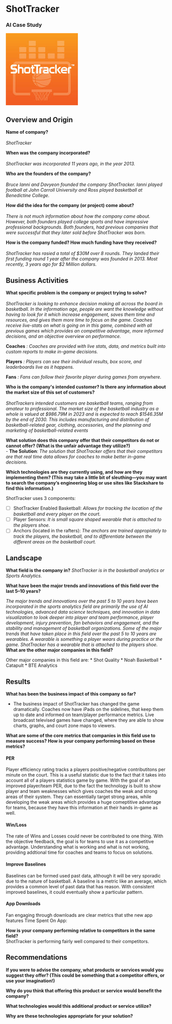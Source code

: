# ShotTracker
### AI Case Study

![ShotTracker company logo](shotTracker.jpeg)

## Overview and Origin

**Name of company?** <br><br>
    *ShotTracker*

**When was the company incorporated?** <br><br>
    *ShotTracker was incorporated 11 years ago, in the year 2013.*

**Who are the founders of the company?**<br><br>
    *Bruce Ianni and Davyeon founded the company ShotTracker. Ianni played football at John Carroll University and Ross played basketball at Benedictine College.*

**How did the idea for the company (or project) come about?**<br><br>
    *There is not much information about how the company came about. However, both founders played college sports and have impressive professional backgrounds. Both founders, had previous companies that were successful that they later sold before ShotTracker was born.* 

**How is the company funded? How much funding have they received?**<br><br>
    *ShotTracker has rasied a total of $30M over 8 rounds. They landed their first funding round 1 year after the company was founded in 2013. Most recently, 3 years ago for $2 Million dollars.*

## Business Activities

**What specific problem is the company or project trying to solve?**<br><br>
    *ShotTracker is looking to enhance decision making all across the board in basketball. In the information age, people are want the knowledge without having to look for it which increase engagement, saves them time and resources, and gives them more time to focus on the game. Coaches receive live-stats on what is going on in this game, combined with all previous games which provides an competitive advantage, more informed decisions, and an objective overview on performance.*

**Coaches** *: Coaches are provided with live stats, data, and metrics built into custom reports to make in-game decisions.*    

**Players** *: Players can see their individual results, box score, and leaderboards live as it happens.*     

**Fans** *: Fans can follow their favorite player during games from anywhere.*         

**Who is the company's intended customer? Is there any information about the market size of this set of customers?**<br><br>
    *ShotTrackers intended customers are basketball teams, ranging from amateur to professional. The market size of the basketball industry as a whole is valued at $986.79M in 2023 and is expected to reach $1546.35M by the end of 2030.*
    *This includes manufacturing and distribution of basketball-related gear, clothing, accessories, and the planning and marketing of basketball-related events*

**What solution does this company offer that their competitors do not or cannot offer? (What is the unfair advantage they utilize?)**<br>
    - **The Solution**: *The solution that ShotTracker offers that their competitors are that real time data allows for coaches to make better in-game decisions.*

**Which technologies are they currently using, and how are they implementing them? (This may take a little bit of sleuthing&mdash;you may want to search the company’s engineering blog or use sites like Stackshare to find this information.)**

ShotTracker uses 3 components:

- [ ] ShotTracker Enabled Basketball: *Allows for tracking the location of the basketball and every player on the court.*
- [ ] Player Sensors: *It is small square shaped wearable that is attached to the players shoe.*
- [ ] Anchors (located in the rafters): *The anchors are trained appropiately to track the players, the basketball, and to differentiate between the different areas on the basketball court.*

## Landscape

**What field is the company in?**
    *ShotTracker is in the basketball analytics or Sports Analytics.* 

**What have been the major trends and innovations of this field over the last 5&ndash;10 years?**

*The major trends and innovations over the past 5 to 10 years have been incorporated in the sports analytics field are primarily the use of AI technologies, advanced data science techniques, and innovation in data visualization to look deeper into player and team performance, player development, injury prevention, fan behaviors and engagement, and the stability and management of basketball organizations.*
*Some of the major trends that have taken place in this field over the past 5 to 10 years are wearables. A wearable is something a player wears during practice or the game. ShotTracker has a wearable that is attached to the players shoe.*
**What are the other major companies in this field?**

Other major companies in this field are:
    * Shot Quality
    * Noah Basketball
    * Catapult
    * BTE Analytics
## Results

**What has been the business impact of this company so far?**    
- The business impact of ShotTracker has changed the game dramatically. Coaches now have iPads on the sidelines, that keep them up to date and informed on team/player performance metrics. Live broadcast televised games have changed, where they are able to show charts, graphs, and court zone maps to viewers.

**What are some of the core metrics that companies in this field use to measure success? How is your company performing based on these metrics?**
#### PER
Player efficiency rating tracks a players positive/negative contributitons per minute on the court. This is a useful statistic due to the fact that it takes into account all of a players statistics game by game. With the goal of an improved player/team PER, due to the fact the technology is built to show player and team weaknesses which gives coaches the weak and strong areas of their system. They can essentially target strong areas, while developing the weak areas which provides a huge comeptitive advantage for teams, because they have this information at their hands in-game as well.    

#### Win/Loss    
The rate of Wins and Losses could never be contributed to one thing. With the objective feedback, the goal is for teams to use it as a competitive advantage. Understanding what is working and what is not working, providing addtional time for coaches and teams to focus on solutions.    

#### Improve Baselines    
Baselines can be formed used past data, although it will be very sporadic due to the nature of basketball. A baseline is a metric like an average, which provides a common level of past data that has reason. With consistent improved baselines, it could eventually show a particular pattern.     

#### App Downloads    
Fan engaging through downloads are clear metrics that sthe new app features 
Time Spent On App:


**How is your company performing relative to competitors in the same field?**    
ShotTracker is performing fairly well compared to their competitors. 
## Recommendations

**If you were to advise the company, what products or services would you suggest they offer? (This could be something that a competitor offers, or use your imagination!)**

**Why do you think that offering this product or service would benefit the company?**

**What technologies would this additional product or service utilize?**

**Why are these technologies appropriate for your solution?**